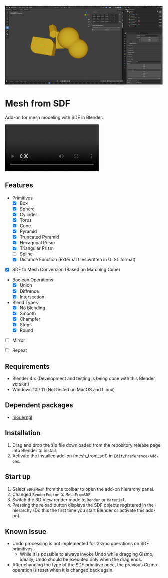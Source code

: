 <img src="media\overview.png"></img>

# Mesh from SDF
Add-on for mesh modeling with SDF in Blender.

<video src="https://github.com/user-attachments/assets/bf59eaa9-c745-4b4f-9cd6-fea1d25ea2fb"></video>

## Features

- Primitives
  - [x] Box
  - [x] Sphere
  - [x] Cylinder
  - [x] Torus
  - [x] Cone
  - [x] Pyramid
  - [x] Truncated Pyramid
  - [x] Hexagonal Prism
  - [x] Triangular Prism
  - [ ] Spline
  - [x] Distance Function (External files written in GLSL format)
- [x] SDF to Mesh Conversion (Based on Marching Cube)
- Boolean Operations 
  - [x] Union
  - [x] Diffrence
  - [x] Intersection
- Blend Types
  - [x] No Blending
  - [x] Smooth
  - [x] Champfer
  - [x] Steps
  - [x] Round
- [ ] Mirror
- [ ] Repeat


## Requirements
- Blender 4.x (Development and testing is being done with this Blender version)
- Windows 10 / 11 (Not tested on MacOS and Linux)

## Dependent packages
- [moderngl](https://github.com/moderngl/moderngl)

## Installation
1. Drag and drop the zip file downloaded from the repository release page into Blender to install.
2. Activate the installed add-on (mesh_from_sdf) in `Edit/Preference/Add-ons`.

## Start up
1. Select `SDF2Mesh` from the toolbar to open the add-on hierarchy panel.
2. Changed `RenderEngine` to `MeshFromSDF`
3. Switch the 3D View render mode to `Render` or `Material`.
4. Pressing the reload button displays the SDF objects registered in the hierarchy (Do this the first time you start Blender or activate this add-on).

## Known Issue
- Undo processing is not implemented for Gizmo operations on SDF primitives.
  - While it is possible to always invoke Undo while dragging Gizmo, ideally, Undo should be executed only when the drag ends.
- After changing the type of the SDF primitive once, the previous Gizmo operation is reset when it is changed back again.
